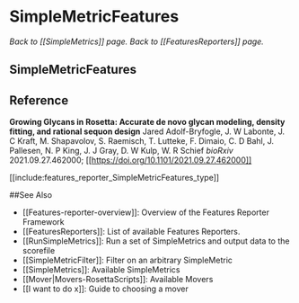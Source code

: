 # SimpleMetricFeatures
*Back to [[SimpleMetrics]] page.*
*Back to [[FeaturesReporters]] page.*

## SimpleMetricFeatures

## Reference
**Growing Glycans in Rosetta: Accurate de novo glycan modeling, density fitting, and rational sequon design**
Jared Adolf-Bryfogle, J. W Labonte, J. C Kraft, M. Shapavolov, S. Raemisch, T. Lutteke, F. Dimaio, C. D Bahl, J. Pallesen, N. P King, J. J Gray, D. W Kulp, W. R Schief
_bioRxiv_ 2021.09.27.462000; [[https://doi.org/10.1101/2021.09.27.462000]]

[[include:features_reporter_SimpleMetricFeatures_type]]

##See Also

* [[Features-reporter-overview]]: Overview of the Features Reporter Framework
* [[FeaturesReporters]]: List of available Features Reporters.
* [[RunSimpleMetrics]]: Run a set of SimpleMetrics and output data to the scorefile
* [[SimpleMetricFilter]]: Filter on an arbitrary SimpleMetric
* [[SimpleMetrics]]: Available SimpleMetrics
* [[Mover|Movers-RosettaScripts]]: Available Movers
* [[I want to do x]]: Guide to choosing a mover